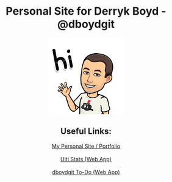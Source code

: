 <div align="center">
  <h1>Personal Site for Derryk Boyd - @dboydgit</h1>
  <img src="/images/hello.webp" alt="Greeting" width="200">
  <br>
  <h2>Useful Links:</h2>
  <a href="https://dboydgit.github.io/portfolio/">My Personal Site / Portfolio</a>
  <br>
  <br>
  <a href="https://ulti-stats.web.app/">Ulti Stats (Web App)</a>
  <br>
  <br>
  <a href="https://dboydgit-to-do.web.app/">dboydgit To-Do (Web App)</a>
</div>
